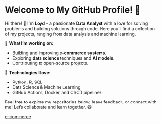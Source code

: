 # Welcome to My GitHub Profile! 👋

Hi there! 👋 I'm **Loyd** - a passionate **Data Analyst** with a love for solving problems and building solutions through code. Here you’ll find a collection of my projects, ranging from data analysis and machine learning.

🚀 **What I’m working on:**
- Building and improving **e-commerce systems**.
- Exploring **data science** techniques and **AI models**.
- Contributing to open-source projects.

🔧 **Technologies I love:**
- Python, R, SQL
- Data Science & Machine Learning
- GitHub Actions, Docker, and CI/CD pipelines

Feel free to explore my repositories below, leave feedback, or connect with me! Let’s collaborate and learn together. 😄

[e-commerce](https://github.com/data-portfolio-projects2/e-commerce-v.2/tree/main)



